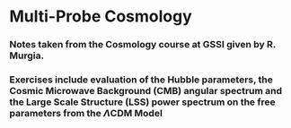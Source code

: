 # Multi-Probe Cosmology
### Notes taken from the Cosmology course at GSSI given by R. Murgia.
### Exercises include evaluation of the Hubble parameters, the Cosmic Microwave Background (CMB) angular spectrum and the Large Scale Structure (LSS) power spectrum on the free parameters from the $\Lambda$CDM Model
